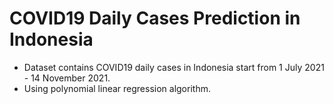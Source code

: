 # COVID19 Daily Cases Prediction in Indonesia
- Dataset contains COVID19 daily cases in Indonesia start from 1 July 2021 - 14 November 2021. <br>
- Using polynomial linear regression algorithm.

